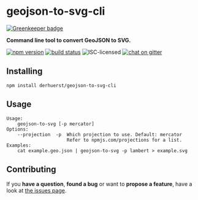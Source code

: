 # geojson-to-svg-cli

[![Greenkeeper badge](https://badges.greenkeeper.io/derhuerst/geojson-to-svg-cli.svg)](https://greenkeeper.io/)

**Command line tool to convert GeoJSON to SVG.**

[![npm version](https://img.shields.io/npm/v/geojson-to-svg-cli.svg)](https://www.npmjs.com/package/geojson-to-svg-cli)
[![build status](https://img.shields.io/travis/derhuerst/geojson-to-svg-cli.svg)](https://travis-ci.org/derhuerst/geojson-to-svg-cli)
![ISC-licensed](https://img.shields.io/github/license/derhuerst/geojson-to-svg-cli.svg)
[![chat on gitter](https://badges.gitter.im/derhuerst.svg)](https://gitter.im/derhuerst)


## Installing

```shell
npm install derhuerst/geojson-to-svg-cli
```


## Usage

```
Usage:
    geojson-to-svg [-p mercator]
Options:
    --projection  -p  Which projection to use. Default: mercator
                      Refer to npmjs.com/projections for a list.
Examples:
    cat example.geo.json | geojson-to-svg -p lambert > example.svg
```


## Contributing

If you **have a question**, **found a bug** or want to **propose a feature**, have a look at [the issues page](https://github.com/derhuerst/geojson-to-svg-cli/issues).
